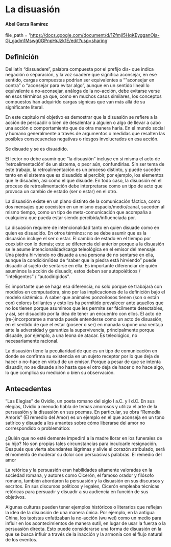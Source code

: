 # La disuasión
#### Abel Garza Ramírez
file_path = 'https://docs.google.com/document/d/1Zfmjl5HqKEygganOja-Gj_gadm1Mswg0GPnpHrJzk1E/edit?usp=sharing'

## Definición
Del latín “dissuadere”, palabra compuesta por el prefijo dis- que indica negación o separación, y la voz suadere que significa aconsejar, en ese sentido, cargas compuestas podrían ser equivalentes a “"aconsejar en contra” o “aconsejar para evitar algo”, aunque en un sentido lineal lo equivalente a no-aconsejar, análoga de la no-acción, debe evitarse verse en esos términos ya que, como en muchos casos similares, los conceptos compuestos han adquirido cargas sígnicas que van más allá de su significante literal.

En este capítulo mi objetivo es demostrar que la disuasión se refiere a la acción de persuadir o bien de desalentar a alguien o algo de llevar a cabo una acción o comportamiento que de otra manera haría. En el mundo social y humano generalmente a través de argumentos o medidas que resalten las posibles consecuencias negativas o riesgos involucrados en esa acción.

Se disuade y se es disuadido.

El lector no debe asumir que “la disuasión” incluye en sí misma el acto de ‘retroalimentación’ de un sistema, o peor aún, confundirlas. Sin ser tema de este trabajo, la retroalimentación es un proceso distinto, y puede suceder tanto en el sistema que es disuadido al percibir, por ejemplo, los elementos que le disuaden, así como el que disuade. En todo caso, la disuasión en el proceso de retroalimentación debe interpretarse como un tipo de acto que provoca un cambio de estado (ser o estar) en el otro.

La disuasión existe en un plano distinto de la comunicación fáctica, como dos mensajes que coexisten en un mismo espacio/medio/canal, suceden al mismo tiempo, como un tipo de meta-comunicación que acompaña a cualquiera que pueda estar siendo percibida/influenciada por.

La disuasión requiere de intencionalidad tanto en quien disuade como en quien es disuadido. En otros términos: no se debe asumir que es la disuasión incluye el ser o estar. El cambio de estado en el tiempo por coexistir con lo demás; este se diferencia del anterior porque a la disuasión se le asume intencionalidad/carga teleológica en el emisor del mensaje. Una piedra hirviendo no disuade a una persona de no sentarse en ella, aunque la condición/idea de “saber que la piedra está hirviendo” puede disuadir al sujeto de sentarse en ella. Es importante diferenciar de quién asumimos la acción de disuadir, estos deben ser autopoiéticos / “inteligentes” / “autodirigidos”.

Es importante que se haga esa diferencia, no solo porque se trabajará con modelos en computadora, sino por las implicaciones de la definición bajo el modelo sistémico. A saber que animales ponzoñosos tienen (son o están con) colores brillantes y esto les ha permitido prevalecer ante aquellos que no los tienen porque asumimos que les permite ser fácilmente detectables, y así, ser disuadido por la idea de tener un encuentro con ellos. El acto de (re-)incorporarse a manada puede entenderse como un acto de disuasión, en el sentido de que el estar (poseer o ser) en manada supone una ventaja ante la adversidad y garantiza la supervivencia, principalmente porque disuade, por ejemplo, a una leona de atacar. Es teleológico, no necesariamente racional.

La disuasión tiene la peculiaridad de que es un tipo de comunicación en donde se confirma su existencia en un sujeto receptor por lo que deja de hacer o no-hace en virtud de un emisor. Porque a pesar de que se intenta disuadir, no se disuade sino hasta que el otro deja de hacer o no hace algo, lo que complica su medición o bien su observación.


## Antecedentes

“Las Elegías" de Ovidio, un poeta romano del siglo I a.C. y I d.C. En sus elegías, Ovidio a menudo habla de temas amorosos y utiliza el arte de la persuasión y la disuasión en sus poemas. En particular, su obra “Remedia Amoris” (El remedio del Amor) es un ejemplo en el que aconseja en un tono satírico y disuade a los amantes sobre cómo liberarse del amor no correspondido o problemático:

¿Quién que no esté demente impedirá a la madre llorar en los funerales de su hijo? No son propias tales circunstancias para inculcarle resignación. Después que vierta abundantes lágrimas y alivie el corazón atribulado, será el momento de moderar su dolor con persuasivas palabras.
El remedio del amor

La retórica y la persuasión eran habilidades altamente valoradas en la sociedad romana, y autores como Cicerón, el famoso orador y filósofo romano, también abordaron la persuasión y la disuasión en sus discursos y escritos. En sus discursos políticos y legales, Cicerón empleaba técnicas retóricas para persuadir y disuadir a su audiencia en función de sus objetivos.

Algunas culturas pueden tener ejemplos históricos o literarios que reflejan la idea de la disuasión de una manera única. Por ejemplo, en la antigua China, los taoístas enfatizaban la no-acción (wu wei) como un medio para influir en los acontecimientos de manera sutil, en lugar de usar la fuerza o la persuasión directa. Esto puede considerarse una forma de disuasión en la que se busca influir a través de la inacción y la armonía con el flujo natural de los eventos.
